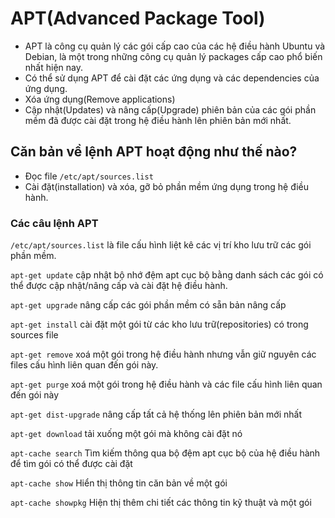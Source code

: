 # APT(Advanced Package Tool)

- APT là công cụ quản lý các gói cấp cao của các hệ điều hành Ubuntu và Debian, là một trong những công cụ quản lý packages cấp cao phổ biến nhất hiện nay.
- Có thể sử dụng APT để cài đặt các ứng dụng và các dependencies của ứng dụng.
- Xóa ứng dụng(Remove applications)
- Cập nhật(Updates) và nâng cấp(Upgrade) phiên bản của các gói phần mềm đã được cài đặt trong hệ điều hành lên phiên bản mới nhất.

## Căn bản về lệnh APT hoạt động như thế nào?
- Đọc file `/etc/apt/sources.list`
- Cài đặt(installation) và xóa, gỡ bỏ phần mềm ứng dụng trong hệ điều hành.

### Các câu lệnh APT

`/etc/apt/sources.list` là file cấu hình liệt kê các vị trí kho lưu trữ các gói phần mềm.

`apt-get update` cập nhật bộ nhớ đệm apt cục bộ bằng danh sách các gói có thể được cập nhật/nâng cấp 
và cài đặt hệ điều hành.

`apt-get upgrade` nâng cấp các gói phần mềm có sẵn bản nâng cấp 

`apt-get install` cài đặt một gói từ các kho lưu trữ(repositories) có trong sources file

`apt-get remove` xoá một gói trong hệ điều hành nhưng vẫn giữ nguyên các files cấu hình liên quan 
đến gói này.

`apt-get purge` xoá một gói trong hệ điều hành và các file cấu hình liên quan đến gói này 

`apt-get dist-upgrade` nâng cấp tất cả hệ thống lên phiên bản mới nhất

`apt-get download` tải xuống một gói mà không cài đặt nó

`apt-cache search` Tìm kiếm thông qua bộ đệm apt cục bộ của hệ điều hành để tìm gói có thể được cài đặt

`apt-cache show` Hiển thị thông tin căn bản về một gói

`apt-cache showpkg` Hiện thị thêm chi tiết các thông tin kỹ thuật và một gói
